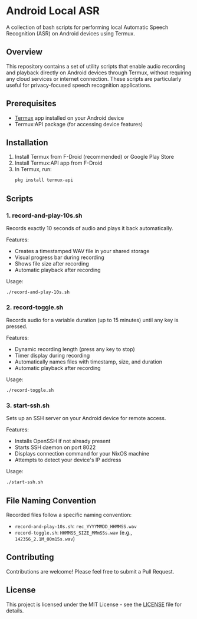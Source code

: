 # Android Local ASR

A collection of bash scripts for performing local Automatic Speech Recognition (ASR) on Android devices using Termux.

## Overview

This repository contains a set of utility scripts that enable audio recording and playback directly on Android devices through Termux, without requiring any cloud services or internet connection. These scripts are particularly useful for privacy-focused speech recognition applications.

## Prerequisites

- [Termux](https://termux.dev/) app installed on your Android device
- Termux:API package (for accessing device features)

## Installation

1. Install Termux from F-Droid (recommended) or Google Play Store
2. Install Termux:API app from F-Droid
3. In Termux, run:
   ```bash
   pkg install termux-api
   ```

## Scripts

### 1. record-and-play-10s.sh
Records exactly 10 seconds of audio and plays it back automatically.

Features:
- Creates a timestamped WAV file in your shared storage
- Visual progress bar during recording
- Shows file size after recording
- Automatic playback after recording

Usage:
```bash
./record-and-play-10s.sh
```

### 2. record-toggle.sh
Records audio for a variable duration (up to 15 minutes) until any key is pressed.

Features:
- Dynamic recording length (press any key to stop)
- Timer display during recording
- Automatically names files with timestamp, size, and duration
- Automatic playback after recording

Usage:
```bash
./record-toggle.sh
```

### 3. start-ssh.sh
Sets up an SSH server on your Android device for remote access.

Features:
- Installs OpenSSH if not already present
- Starts SSH daemon on port 8022
- Displays connection command for your NixOS machine
- Attempts to detect your device's IP address

Usage:
```bash
./start-ssh.sh
```

## File Naming Convention

Recorded files follow a specific naming convention:
- `record-and-play-10s.sh`: `rec_YYYYMMDD_HHMMSS.wav`
- `record-toggle.sh`: `HHMMSS_SIZE_MMmSSs.wav` (e.g., `142356_2.1M_00m15s.wav`)

## Contributing

Contributions are welcome! Please feel free to submit a Pull Request.

## License

This project is licensed under the MIT License - see the [LICENSE](LICENSE) file for details.